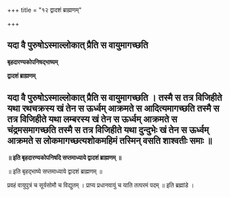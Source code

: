 +++
title = "१२ द्वादशं ब्राह्मणम्"

+++


## यदा वै पुरुषोऽस्माल्लोकात् प्रैति स वायुमागच्छति

**बृहदारण्यकोपनिषद्भाष्यम्**

**द्वादशं ब्राह्मणम्**

## यदा वै पुरुषोऽस्माल्लोकात् प्रैति स वायुमागच्छति । तस्मै स तत्र विजिहीते यथा रथचक्रस्य खं तेन स ऊर्ध्वम् आक्रमते स आदित्यमागच्छति तस्मै स तत्र विजिहीते यथा लम्बरस्य खं तेन स ऊर्ध्वम् आक्रमते स चंद्रमसमागच्छति तस्मै स तत्र विजिहीते यथा दुन्दुभेः खं तेन स ऊर्ध्वम् आक्रमते स लोकमागच्छत्यशोकमहिमं तस्मिन् वसति शाश्वतीः समाः ॥

**॥ इति बृहदारण्यकोपनिषदि सप्तमाध्याये द्वादशं ब्राह्मणम् ॥**

॥ इति बृहद्भाष्ये सप्तमाध्याये द्वादशं ब्राह्मणम् ॥

प्रवहं वायुपुत्रं च सूर्यसोमौ च विद्युतम् । प्राप्य प्रधानवायुं च याति तत्परमं पदम् ॥ इति ब्रह्मांडे ।

